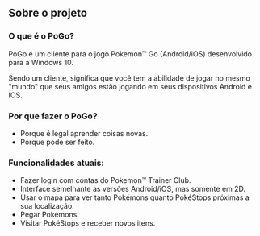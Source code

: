 ## Sobre o projeto

### O que é o PoGo?

PoGo é um cliente para o jogo Pokemon™ Go (Android/iOS) desenvolvido para a Windows 10.

Sendo um cliente, significa que você tem a abilidade de jogar no mesmo "mundo" que seus amigos estão jogando em seus dispositivos Android e IOS.

### Por que fazer o PoGo?
 - Porque é legal aprender coisas novas.
 - Porque pode ser feito.
 
### Funcionalidades atuais:

 - Fazer login com contas do Pokemon™ Trainer Club.
 - Interface semelhante as versões Android/iOS, mas somente em 2D.
 - Usar o mapa para ver tanto Pokémons quanto PokéStops próximas a sua localização.
 - Pegar Pokémons.
 - Visitar PokéStops e receber novos itens.